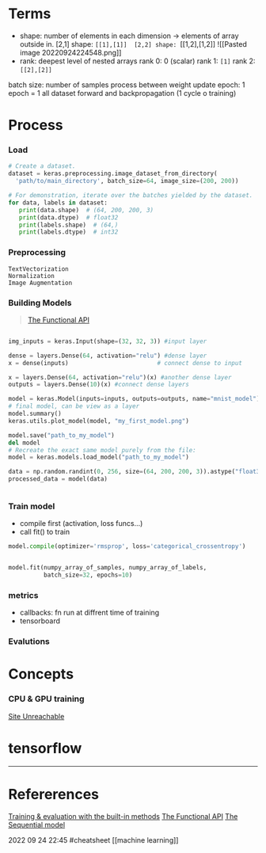 # Terms 
- shape: number of elements in each dimension
-> elements of array outside in. 
[2,1] shape: `[[1],[1]] 
[2,2] shape: `[[1,2],[1,2]] 
![[Pasted image 20220924224548.png]]
- rank: deepest level of nested arrays 
rank 0: 0 (scalar)
rank 1: `[1]`
rank 2: `[[2],[2]]`


batch size: number of samples process between weight update
epoch: 1 epoch = 1 all dataset forward and backpropagation (1 cycle o training)
# Process 
### Load 
```python
# Create a dataset.
dataset = keras.preprocessing.image_dataset_from_directory(
  'path/to/main_directory', batch_size=64, image_size=(200, 200))

# For demonstration, iterate over the batches yielded by the dataset.
for data, labels in dataset:
   print(data.shape)  # (64, 200, 200, 3)
   print(data.dtype)  # float32
   print(labels.shape)  # (64,)
   print(labels.dtype)  # int32
```
### Preprocessing 
```
TextVectorization
Normalization 
Image Augmentation
```
### Building Models 
> [The Functional API](https://keras.io/guides/functional_api/)
```python

img_inputs = keras.Input(shape=(32, 32, 3)) #input layer

dense = layers.Dense(64, activation="relu") #dense layer
x = dense(inputs)                         # connect dense to input

x = layers.Dense(64, activation="relu")(x) #another dense layer
outputs = layers.Dense(10)(x) #connect dense layers 

model = keras.Model(inputs=inputs, outputs=outputs, name="mnist_model")
# final model, can be view as a layer
model.summary()
keras.utils.plot_model(model, "my_first_model.png") 

model.save("path_to_my_model")
del model
# Recreate the exact same model purely from the file:
model = keras.models.load_model("path_to_my_model")

data = np.random.randint(0, 256, size=(64, 200, 200, 3)).astype("float32")
processed_data = model(data)



```
### Train model 
- compile first (activation, loss funcs...) 
- call fit() to train
```python
model.compile(optimizer='rmsprop', loss='categorical_crossentropy')


model.fit(numpy_array_of_samples, numpy_array_of_labels,
          batch_size=32, epochs=10)
```
### metrics 
- callbacks: fn run at diffrent time of training  
- tensorboard 
### Evalutions 
# Concepts 
### CPU & GPU training 
 [Site Unreachable](https://towardsdatascience.com/overcoming-data-preprocessing-bottlenecks-with-tensorflow-data-service-nvidia-dali-and-other-d6321917f851)
# tensorflow
--- 
# Refererences 
[Training & evaluation with the built-in methods](https://keras.io/guides/training_with_built_in_methods/)
[The Functional API](https://keras.io/guides/functional_api/)
[The Sequential model](https://keras.io/guides/sequential_model/)

2022 09 24 22:45
#cheatsheet [[machine learning]]
